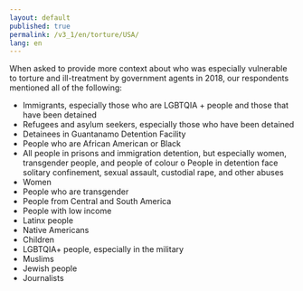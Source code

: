 ```yaml
---
layout: default
published: true
permalink: /v3_1/en/torture/USA/
lang: en
---
```


When asked to provide more context about who was especially vulnerable to torture and ill-treatment by government agents in 2018, our respondents mentioned all of the following:
-	Immigrants, especially those who are LGBTQIA + people and those that have been detained 
-	Refugees and asylum seekers, especially those who have been detained
-	Detainees in Guantanamo Detention Facility
-	People who are African American or Black
-	All people in prisons and immigration detention, but especially women, transgender people, and people of colour
      o	People in detention face solitary confinement, sexual assault, custodial rape, and other abuses
-	Women
-	People who are transgender 
-	People from Central and South America
-	People with low income
-	Latinx people
-	Native Americans
-	Children
-	LGBTQIA+ people, especially in the military
-	Muslims
-	Jewish people
-	Journalists

